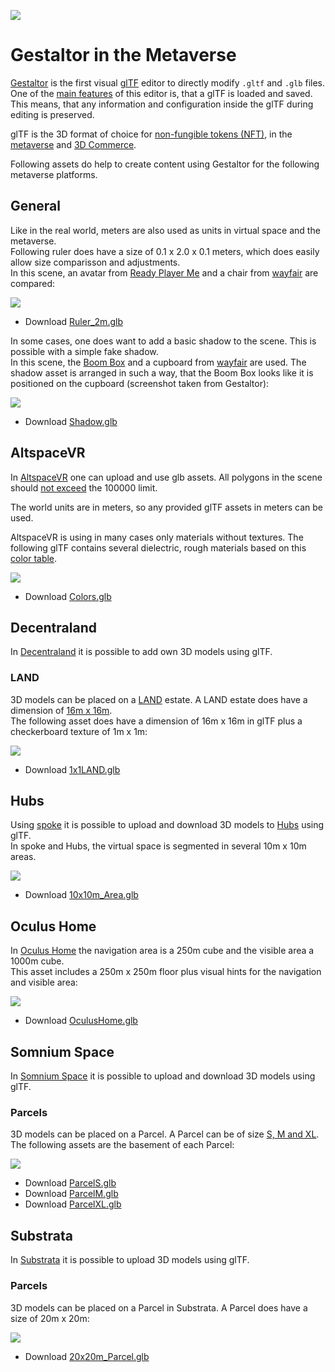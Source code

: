 [![](glTF.png)](https://github.com/KhronosGroup/glTF/tree/master/specification/2.0)

# Gestaltor in the Metaverse
[Gestaltor](https://gestaltor.io/) is the first visual [glTF](https://www.khronos.org/gltf/) editor to directly modify `.gltf` and `.glb` files. One of the [main features](https://ux3d.io/gestaltor) of this editor is, that a glTF is loaded and saved. This means, that any information and configuration inside the glTF during editing is preserved.  
  
glTF is the 3D format of choice for [non-fungible tokens (NFT)](https://en.wikipedia.org/wiki/Non-fungible_token), in the [metaverse](https://en.wikipedia.org/wiki/Metaverse) and [3D Commerce](https://www.khronos.org/3dcommerce/).  
  
Following assets do help to create content using Gestaltor for the following metaverse platforms.

## General

Like in the real world, meters are also used as units in virtual space and the metaverse.  
Following ruler does have a size of 0.1 x 2.0 x 0.1 meters, which does easily allow size comparisson and adjustments.  
In this scene, an avatar from [Ready Player Me](https://readyplayer.me/) and a chair from [wayfair](https://www.aboutwayfair.com/tech-blog/welcome-to-wayfairs-realtime-3d-model-api) are compared:  

![](Ruler_in_Gestaltor.jpg)

* Download [Ruler_2m.glb](General/Ruler_2m.glb)  

In some cases, one does want to add a basic shadow to the scene. This is possible with a simple fake shadow.  
In this scene, the [Boom Box](https://github.com/KhronosGroup/glTF-Sample-Models/tree/master/2.0/BoomBox) and a cupboard from [wayfair](https://www.aboutwayfair.com/tech-blog/welcome-to-wayfairs-realtime-3d-model-api) are used. The shadow asset is arranged in such a way, that the Boom Box looks like it is positioned on the cupboard (screenshot taken from Gestaltor):  

![](Shadow_screenshot.jpg)

* Download [Shadow.glb](General/Shadow.glb)  

## AltspaceVR
In [AltspaceVR](https://altvr.com/) one can upload and use glb assets. All polygons in the scene should [not exceed](https://docs.microsoft.com/windows/mixed-reality/altspace-vr/world-building/importing-models) the 100000 limit.  

The world units are in meters, so any provided glTF assets in meters can be used.

AltspaceVR is using in many cases only materials without textures. The following glTF contains several dielectric, rough materials based on this [color table](https://www.rapidtables.com/web/color/RGB_Color.html).

![](AltspaceVR_in_Gestaltor.jpg)

* Download [Colors.glb](AltspcaeVR/Colors.glb)  

## Decentraland
In [Decentraland](https://decentraland.org/) it is possible to add own 3D models using glTF.  

### LAND
3D models can be placed on a [LAND](https://docs.decentraland.org/decentraland/faq/#what-is-land) estate. A LAND estate does have a dimension of [16m x 16m](https://docs.decentraland.org/decentraland/faq/#how-large-is-a-tile-of-land).  
The following asset does have a dimension of 16m x 16m in glTF plus a checkerboard texture of 1m x 1m:

![](LAND_in_Gestaltor.jpg)

* Download [1x1LAND.glb](Decentraland/1x1LAND.glb)  

## Hubs
Using [spoke](https://hubs.mozilla.com/spoke) it is possible to upload and download 3D models to [Hubs](https://hubs.mozilla.com/) using glTF.  
In spoke and Hubs, the virtual space is segmented in several 10m x 10m areas.

![](Hubs_in_Gestaltor.jpg)

* Download [10x10m_Area.glb](Hubs/10x10m_Area.glb)  

## Oculus Home
In [Oculus Home](https://creator.oculus.com/blog/introducing-oculus-home-user-created-spaces/) the navigation area is a 250m cube and the visible area a 1000m cube.  
This asset includes a 250m x 250m floor plus visual hints for the navigation and visible area:

![](Oculus_Home_in_Gestaltor.jpg)

* Download [OculusHome.glb](OculusHome/OculusHome.glb)  

## Somnium Space
In [Somnium Space](https://somniumspace.com/) it is possible to upload and download 3D models using glTF.  

### Parcels
3D models can be placed on a Parcel. A Parcel can be of size [S, M and XL](https://somniumspace.medium.com/everything-you-need-to-know-about-buying-land-parcel-in-somnium-space-4f66d18c1a73).  
The following assets are the basement of each Parcel:

![](Parcels_in_Gestaltor.jpg)

* Download [ParcelS.glb](SomniumSpace/ParcelS.glb)  
* Download [ParcelM.glb](SomniumSpace/ParcelM.glb)  
* Download [ParcelXL.glb](SomniumSpace/ParcelXL.glb)  

## Substrata
In [Substrata](https://substrata.info/) it is possible to upload 3D models using glTF.  

### Parcels
3D models can be placed on a Parcel in Substrata. A Parcel does have a size of 20m x 20m:

![](Substrata_parcels_in_Gestaltor.jpg)

* Download [20x20m_Parcel.glb](Substrata/20x20m_Parcel.glb)  
